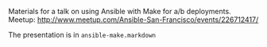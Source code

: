 Materials for a talk on using Ansible with Make for a/b deployments. 
Meetup: http://www.meetup.com/Ansible-San-Francisco/events/226712417/ 

The presentation is in `ansible-make.markdown`

